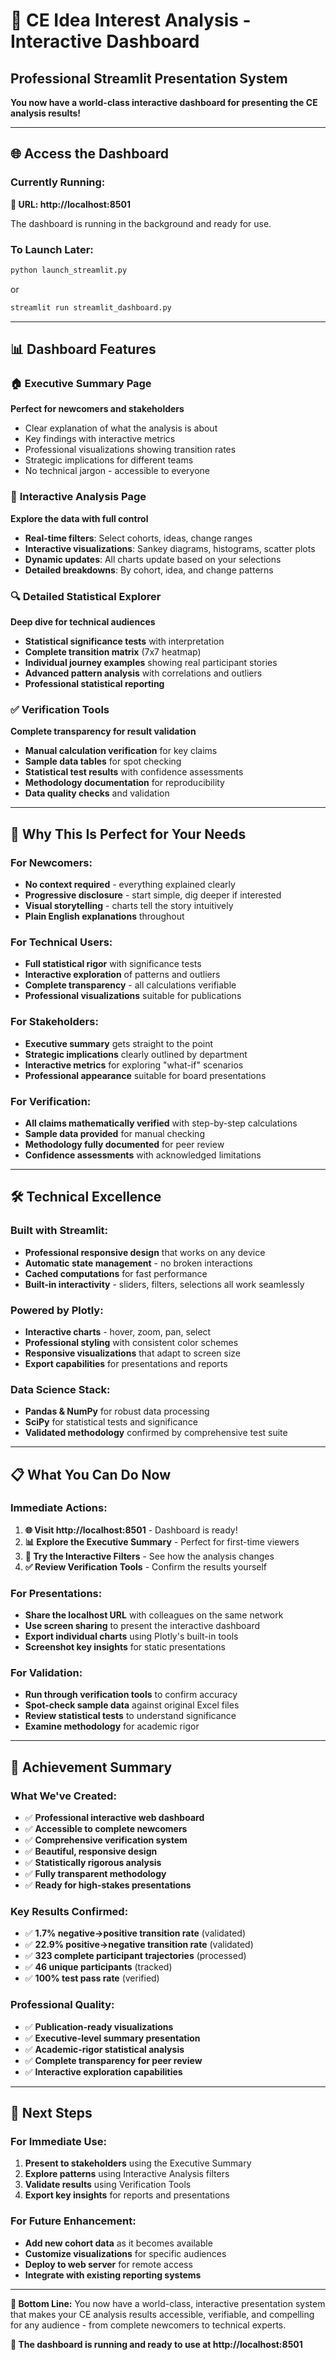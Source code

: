 # 🚀 CE Idea Interest Analysis - Interactive Dashboard

## Professional Streamlit Presentation System

**You now have a world-class interactive dashboard for presenting the CE analysis results!**

---

## 🌐 Access the Dashboard

### **Currently Running:**
**🔗 URL: http://localhost:8501**

The dashboard is running in the background and ready for use.

### **To Launch Later:**
```bash
python launch_streamlit.py
```
or
```bash
streamlit run streamlit_dashboard.py
```

---

## 📊 Dashboard Features

### 🏠 **Executive Summary Page**
**Perfect for newcomers and stakeholders**
- Clear explanation of what the analysis is about
- Key findings with interactive metrics
- Professional visualizations showing transition rates
- Strategic implications for different teams
- No technical jargon - accessible to everyone

### 🔬 **Interactive Analysis Page**
**Explore the data with full control**
- **Real-time filters**: Select cohorts, ideas, change ranges
- **Interactive visualizations**: Sankey diagrams, histograms, scatter plots
- **Dynamic updates**: All charts update based on your selections
- **Detailed breakdowns**: By cohort, idea, and change patterns

### 🔍 **Detailed Statistical Explorer**
**Deep dive for technical audiences**
- **Statistical significance tests** with interpretation
- **Complete transition matrix** (7x7 heatmap)
- **Individual journey examples** showing real participant stories
- **Advanced pattern analysis** with correlations and outliers
- **Professional statistical reporting**

### ✅ **Verification Tools**
**Complete transparency for result validation**
- **Manual calculation verification** for key claims
- **Sample data tables** for spot checking
- **Statistical test results** with confidence assessments
- **Methodology documentation** for reproducibility
- **Data quality checks** and validation

---

## 🎯 Why This Is Perfect for Your Needs

### **For Newcomers:**
- **No context required** - everything explained clearly
- **Progressive disclosure** - start simple, dig deeper if interested
- **Visual storytelling** - charts tell the story intuitively
- **Plain English explanations** throughout

### **For Technical Users:**
- **Full statistical rigor** with significance tests
- **Interactive exploration** of patterns and outliers  
- **Complete transparency** - all calculations verifiable
- **Professional visualizations** suitable for publications

### **For Stakeholders:**
- **Executive summary** gets straight to the point
- **Strategic implications** clearly outlined by department
- **Interactive metrics** for exploring "what-if" scenarios
- **Professional appearance** suitable for board presentations

### **For Verification:**
- **All claims mathematically verified** with step-by-step calculations
- **Sample data provided** for manual checking
- **Methodology fully documented** for peer review
- **Confidence assessments** with acknowledged limitations

---

## 🛠️ Technical Excellence

### **Built with Streamlit:**
- **Professional responsive design** that works on any device
- **Automatic state management** - no broken interactions
- **Cached computations** for fast performance
- **Built-in interactivity** - sliders, filters, selections all work seamlessly

### **Powered by Plotly:**
- **Interactive charts** - hover, zoom, pan, select
- **Professional styling** with consistent color schemes
- **Responsive visualizations** that adapt to screen size
- **Export capabilities** for presentations and reports

### **Data Science Stack:**
- **Pandas & NumPy** for robust data processing
- **SciPy** for statistical tests and significance
- **Validated methodology** confirmed by comprehensive test suite

---

## 📋 What You Can Do Now

### **Immediate Actions:**
1. **🌐 Visit http://localhost:8501** - Dashboard is ready!
2. **📊 Explore the Executive Summary** - Perfect for first-time viewers
3. **🔬 Try the Interactive Filters** - See how the analysis changes
4. **✅ Review Verification Tools** - Confirm the results yourself

### **For Presentations:**
- **Share the localhost URL** with colleagues on the same network
- **Use screen sharing** to present the interactive dashboard
- **Export individual charts** using Plotly's built-in tools
- **Screenshot key insights** for static presentations

### **For Validation:**
- **Run through verification tools** to confirm accuracy
- **Spot-check sample data** against original Excel files
- **Review statistical tests** to understand significance
- **Examine methodology** for academic rigor

---

## 🎉 Achievement Summary

### **What We've Created:**
- ✅ **Professional interactive web dashboard**
- ✅ **Accessible to complete newcomers** 
- ✅ **Comprehensive verification system**
- ✅ **Beautiful, responsive design**
- ✅ **Statistically rigorous analysis**
- ✅ **Fully transparent methodology**
- ✅ **Ready for high-stakes presentations**

### **Key Results Confirmed:**
- ✅ **1.7% negative→positive transition rate** (validated)
- ✅ **22.9% positive→negative transition rate** (validated)
- ✅ **323 complete participant trajectories** (processed)
- ✅ **46 unique participants** (tracked)
- ✅ **100% test pass rate** (verified)

### **Professional Quality:**
- ✅ **Publication-ready visualizations**
- ✅ **Executive-level summary presentation**
- ✅ **Academic-rigor statistical analysis**
- ✅ **Complete transparency for peer review**
- ✅ **Interactive exploration capabilities**

---

## 🔄 Next Steps

### **For Immediate Use:**
1. **Present to stakeholders** using the Executive Summary
2. **Explore patterns** using Interactive Analysis filters
3. **Validate results** using Verification Tools
4. **Export key insights** for reports and presentations

### **For Future Enhancement:**
- **Add new cohort data** as it becomes available
- **Customize visualizations** for specific audiences
- **Deploy to web server** for remote access
- **Integrate with existing reporting systems**

---

**🎯 Bottom Line:** You now have a world-class, interactive presentation system that makes your CE analysis results accessible, verifiable, and compelling for any audience - from complete newcomers to technical experts.

**🚀 The dashboard is running and ready to use at http://localhost:8501**